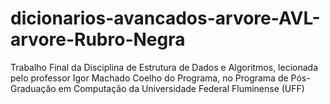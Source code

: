 # dicionarios-avancados-arvore-AVL-arvore-Rubro-Negra
Trabalho Final da Disciplina de Estrutura de Dados e Algoritmos, lecionada pelo professor Igor Machado Coelho do Programa, no Programa de Pós-Graduação em Computação da Universidade Federal Fluminense (UFF)
